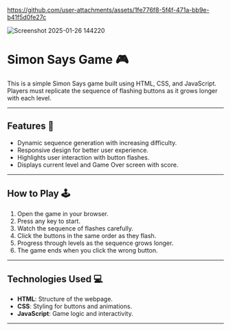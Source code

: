 

https://github.com/user-attachments/assets/1fe776f8-5f4f-471a-bb9e-b41f5d0fe27c

![Screenshot 2025-01-26 144220](https://github.com/user-attachments/assets/b6e856b3-f085-4b1b-87dd-92b797c2d893)
# Simon Says Game 🎮

This is a simple Simon Says game built using HTML, CSS, and JavaScript. Players must replicate the sequence of flashing buttons as it grows longer with each level.

---

## Features 🌟
- Dynamic sequence generation with increasing difficulty.
- Responsive design for better user experience.
- Highlights user interaction with button flashes.
- Displays current level and Game Over screen with score.

---

## How to Play 🕹️
1. Open the game in your browser.
2. Press any key to start.
3. Watch the sequence of flashes carefully.
4. Click the buttons in the same order as they flash.
5. Progress through levels as the sequence grows longer.
6. The game ends when you click the wrong button.

---

## Technologies Used 💻
- **HTML**: Structure of the webpage.
- **CSS**: Styling for buttons and animations.
- **JavaScript**: Game logic and interactivity.

---

